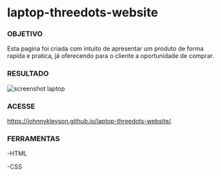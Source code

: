 # laptop-threedots-website

### **OBJETIVO**
Esta pagina foi criada com intuito de apresentar um produto de forma rapida e pratica, já oferecendo
para o cliente a oportunidade de comprar.

### **RESULTADO**
![screenshot laptop](https://user-images.githubusercontent.com/72710750/97365644-c4b6dc00-1884-11eb-9385-ec29768d410c.png)

### **ACESSE**
https://johnnykleyson.github.io/laptop-threedots-website/.
### **FERRAMENTAS**
-HTML

-CSS
